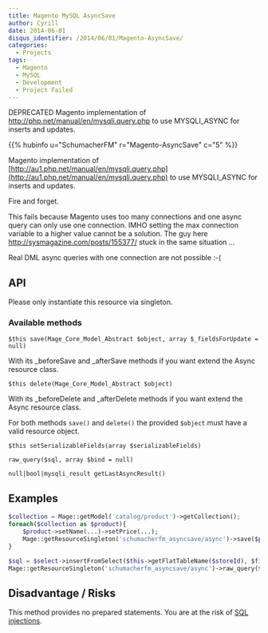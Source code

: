 ```yaml
---
title: Magento MySQL AsyncSave
author: Cyrill
date: 2014-06-01
disqus_identifier: /2014/06/01/Magento-AsyncSave/
categories:
  - Projects
tags:
  - Magento
  - MySQL
  - Development
  - Project Failed
---
```


DEPRECATED Magento implementation of http://php.net/manual/en/mysqli.query.php to use
MYSQLI_ASYNC for inserts and updates.
 
<!--more-->

{{% hubinfo u="SchumacherFM" r="Magento-AsyncSave" c="5" %}}

Magento implementation of [http://au1.php.net/manual/en/mysqli.query.php](http://au1.php.net/manual/en/mysqli.query.php)
to use MYSQLI_ASYNC for inserts and updates.

Fire and forget.

This fails because Magento uses too many connections and one async query can
only use one connection. IMHO setting the max connection variable to a higher
value cannot be a solution. The guy here http://sysmagazine.com/posts/155377/ stuck in the same situation ...

Real DML async queries with one connection are not possible :-(

API
---

Please only instantiate this resource via singleton.

### Available methods

`$this save(Mage_Core_Model_Abstract $object, array $_fieldsForUpdate = null)`

With its _beforeSave and _afterSave methods if you want extend the Async resource class.

`$this delete(Mage_Core_Model_Abstract $object)`

With its _beforeDelete and _afterDelete methods if you want extend the Async resource class.

For both methods `save()` and `delete()` the provided `$object` must have a valid resource object.

`$this setSerializableFields(array $serializableFields)`

`raw_query($sql, array $bind = null)`

`null|bool|mysqli_result getLastAsyncResult()`

Examples
--------

```php
$collection = Mage::getModel('catalog/product')->getCollection();
foreach($collection as $product){
    $product->setName(...)->setPrice(...);
    Mage::getResourceSingleton('schumacherfm_asyncsave/async')->save($product);
}
```

```php
$sql = $select->insertFromSelect($this->getFlatTableName($storeId), $fieldList);
Mage::getResourceSingleton('schumacherfm_asyncsave/async')->raw_query($sql, $bind);
```

Disadvantage / Risks
--------------------

This method provides no prepared statements. You are at the risk 
of [SQL injections](https://www.owasp.org/index.php/SQL_Injection).
